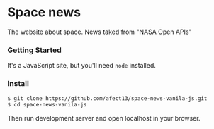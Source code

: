 # Space news
The website about space.
News taked from "NASA Open APIs"
### Getting Started

It's a JavaScript site, but you'll need `node` installed.

### Install

``` bash
$ git clone https://github.com/afect13/space-news-vanila-js.git
$ cd space-news-vanila-js
```

Then run development server and open localhost in your browser.
